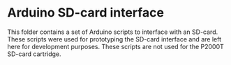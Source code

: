 # Arduino SD-card interface

This folder contains a set of Arduino scripts to interface with an SD-card. These
scripts were used for prototyping the SD-card interface and are left here for
development purposes. These scripts are not used for the P2000T SD-card
cartridge.